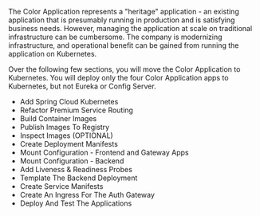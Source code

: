 The Color Application represents a "heritage" application - an existing application that is presumably running in production and is satisfying business needs.
However, managing the application at scale on traditional infrastructure can be cumbersome.
The company is modernizing infrastructure, and operational benefit can be gained from running the application on Kubernetes.

Over the following few sections, you will move the Color Application to Kubernetes. You will deploy only the four Color Application apps to Kubernetes, but not Eureka or Config Server.

* Add Spring Cloud Kubernetes
* Refactor Premium Service Routing
* Build Container Images
* Publish Images To Registry
* Inspect Images (OPTIONAL)
* Create Deployment Manifests  
* Mount Configuration - Frontend and Gateway Apps
* Mount Configuration - Backend
* Add Liveness & Readiness Probes
* Template The Backend Deployment
* Create Service Manifests
* Create An Ingress For The Auth Gateway
* Deploy And Test The Applications
